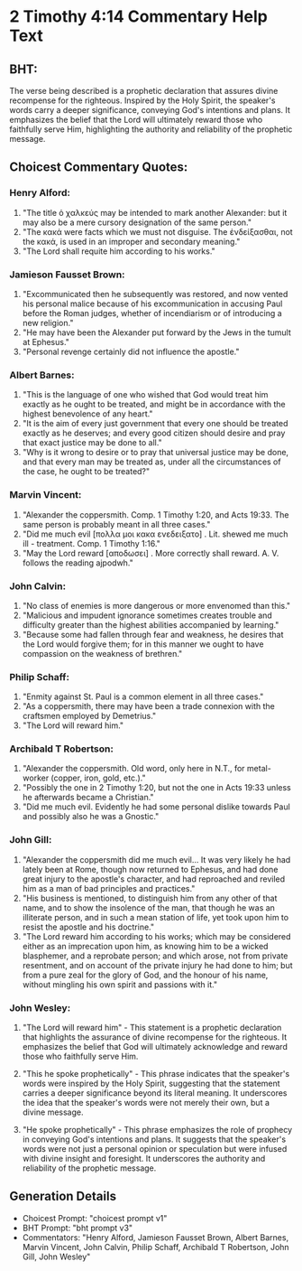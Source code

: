 # 2 Timothy 4:14 Commentary Help Text

## BHT:
The verse being described is a prophetic declaration that assures divine recompense for the righteous. Inspired by the Holy Spirit, the speaker's words carry a deeper significance, conveying God's intentions and plans. It emphasizes the belief that the Lord will ultimately reward those who faithfully serve Him, highlighting the authority and reliability of the prophetic message.

## Choicest Commentary Quotes:
### Henry Alford:
1. "The title ὁ χαλκεύς may be intended to mark another Alexander: but it may also be a mere cursory designation of the same person." 
2. "The κακά were facts which we must not disguise. The ἐνδείξασθαι, not the κακά, is used in an improper and secondary meaning."
3. "The Lord shall requite him according to his works."

### Jamieson Fausset Brown:
1. "Excommunicated then he subsequently was restored, and now vented his personal malice because of his excommunication in accusing Paul before the Roman judges, whether of incendiarism or of introducing a new religion."
2. "He may have been the Alexander put forward by the Jews in the tumult at Ephesus."
3. "Personal revenge certainly did not influence the apostle."

### Albert Barnes:
1. "This is the language of one who wished that God would treat him exactly as he ought to be treated, and might be in accordance with the highest benevolence of any heart."
2. "It is the aim of every just government that every one should be treated exactly as he deserves; and every good citizen should desire and pray that exact justice may be done to all."
3. "Why is it wrong to desire or to pray that universal justice may be done, and that every man may be treated as, under all the circumstances of the case, he ought to be treated?"

### Marvin Vincent:
1. "Alexander the coppersmith. Comp. 1 Timothy 1:20, and Acts 19:33. The same person is probably meant in all three cases."
2. "Did me much evil [πολλα μοι κακα ενεδειξατο] . Lit. shewed me much ill - treatment. Comp. 1 Timothy 1:16."
3. "May the Lord reward [αποδωσει] . More correctly shall reward. A. V. follows the reading ajpodwh."

### John Calvin:
1. "No class of enemies is more dangerous or more envenomed than this."
2. "Malicious and impudent ignorance sometimes creates trouble and difficulty greater than the highest abilities accompanied by learning."
3. "Because some had fallen through fear and weakness, he desires that the Lord would forgive them; for in this manner we ought to have compassion on the weakness of brethren."

### Philip Schaff:
1. "Enmity against St. Paul is a common element in all three cases."
2. "As a coppersmith, there may have been a trade connexion with the craftsmen employed by Demetrius."
3. "The Lord will reward him."

### Archibald T Robertson:
1. "Alexander the coppersmith. Old word, only here in N.T., for metal-worker (copper, iron, gold, etc.)." 
2. "Possibly the one in 2 Timothy 1:20, but not the one in Acts 19:33 unless he afterwards became a Christian."
3. "Did me much evil. Evidently he had some personal dislike towards Paul and possibly also he was a Gnostic."

### John Gill:
1. "Alexander the coppersmith did me much evil... It was very likely he had lately been at Rome, though now returned to Ephesus, and had done great injury to the apostle's character, and had reproached and reviled him as a man of bad principles and practices."
2. "His business is mentioned, to distinguish him from any other of that name, and to show the insolence of the man, that though he was an illiterate person, and in such a mean station of life, yet took upon him to resist the apostle and his doctrine."
3. "The Lord reward him according to his works; which may be considered either as an imprecation upon him, as knowing him to be a wicked blasphemer, and a reprobate person; and which arose, not from private resentment, and on account of the private injury he had done to him; but from a pure zeal for the glory of God, and the honour of his name, without mingling his own spirit and passions with it."

### John Wesley:
1. "The Lord will reward him" - This statement is a prophetic declaration that highlights the assurance of divine recompense for the righteous. It emphasizes the belief that God will ultimately acknowledge and reward those who faithfully serve Him.

2. "This he spoke prophetically" - This phrase indicates that the speaker's words were inspired by the Holy Spirit, suggesting that the statement carries a deeper significance beyond its literal meaning. It underscores the idea that the speaker's words were not merely their own, but a divine message.

3. "He spoke prophetically" - This phrase emphasizes the role of prophecy in conveying God's intentions and plans. It suggests that the speaker's words were not just a personal opinion or speculation but were infused with divine insight and foresight. It underscores the authority and reliability of the prophetic message.


## Generation Details
- Choicest Prompt: "choicest prompt v1"
- BHT Prompt: "bht prompt v3"
- Commentators: "Henry Alford, Jamieson Fausset Brown, Albert Barnes, Marvin Vincent, John Calvin, Philip Schaff, Archibald T Robertson, John Gill, John Wesley"
